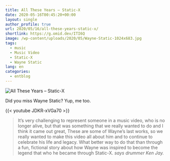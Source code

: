 ```yaml
---
title: All These Years – Static-X
date: 2020-05-16T00:45:20+00:00
layout: single
author_profile: true
url: 2020/05/16/all-these-years-static-x/
shortlink: https://g.omid.dev/ITI6Q
image: /wp-content/uploads/2020/05/Wayne-Static-1024x683.jpg
tags:
  - music
  - Music Video
  - Static-X
  - Wayne Static
lang: en
categories: 
  - entblog
---
```

![All These Years – Static-X](/images/2020/05/Wayne-Static-1024x683.jpg)

Did you miss Wayne Static? Yup, me too.

{{< youtube JDKR-xVGa70 >}}

> It’s very challenging to represent someone in a music video, who is no longer alive, but that was something that we really wanted to do and I think it came out great, These are some of Wayne’s last works, so we really wanted to make this video all about him and to continue to celebrate his life and legacy. What better way to do that than through a fun, fictional story about how Wayne was inspired to become the legend that who he became through Static-X.
> <cite>says drummer Ken Jay.</cite>
